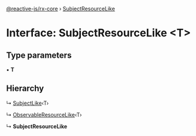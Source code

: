 [@reactive-js/rx-core](../README.md) › [SubjectResourceLike](subjectresourcelike.md)

# Interface: SubjectResourceLike <**T**>

## Type parameters

▪ **T**

## Hierarchy

  ↳ [SubjectLike](subjectlike.md)‹T›

  ↳ [ObservableResourceLike](observableresourcelike.md)‹T›

  ↳ **SubjectResourceLike**
